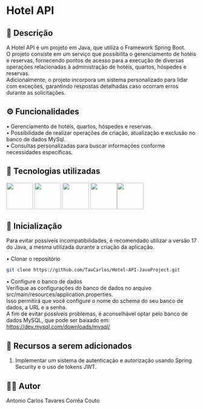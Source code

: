 # Hotel API

## 📝 Descrição
  A Hotel API é um projeto em Java, que utiliza o Framework Spring Boot.<br>
  O projeto consiste em um serviço que possibilita o gerenciamento de hotéis e reservas, fornecendo pontos de acesso para a execução de diversas
operações relacionadas à administração de hotéis, quartos, hóspedes e reservas. <br> 
  Adicionalmente, o projeto incorpora um sistema personalizado para lidar com exceções, garantindo respostas detalhadas caso 
ocorram erros durante as solicitações.

## ⚙️ Funcionalidades
• Gerenciamento de hotéis, quartos, hóspedes e reservas.<br>
• Possibilidade de realizar operações de criação, atualização e exclusão no banco de dados MySql.<br>
• Consultas personalizadas para buscar informações conforme necessidades específicas.<br>

## 🔧 Tecnologias utilizadas

<img height="70" src="https://cdn.jsdelivr.net/gh/devicons/devicon/icons/java/java-original-wordmark.svg" /> <img height="70" src="https://user-images.githubusercontent.com/25181517/183891303-41f257f8-6b3d-487c-aa56-c497b880d0fb.png"/> <img height="70" src="https://user-images.githubusercontent.com/25181517/117207493-49665200-adf4-11eb-808e-a9c0fcc2a0a0.png" /> <img height="70" src="https://user-images.githubusercontent.com/25181517/117207242-07d5a700-adf4-11eb-975e-be04e62b984b.png"/><img height="70" src="https://user-images.githubusercontent.com/25181517/183896128-ec99105a-ec1a-4d85-b08b-1aa1620b2046.png"/>

## 🚀 Inicialização
Para evitar possíveis incompatibilidades, é recomendado utilizar a versão 17 do Java, a mesma utilizada durante a criação da aplicação.

• Clonar o repositório
```bash
git clone https://github.com/TavCarlos/Hotel-API-JavaProject.git
```

• Configure o banco de dados <br>
Verifique as configurações do banco de dados no arquivo src/main/resources/application.properties.<br>
Isso permitirá que você configure o nome do schema do seu banco de dados, a URL e a senha.<br>
A fim de evitar possíveis problemas, é aconselhável optar pelo banco de dados MySQL, que pode ser baixado em: https://dev.mysql.com/downloads/mysql/

## 🔮 Recursos a serem adicionados
1. Implementar um sistema de autenticação e autorização usando Spring Security e o uso de tokens JWT.

## 👨‍💻 Autor 
Antonio Carlos Tavares Corrêa Couto

